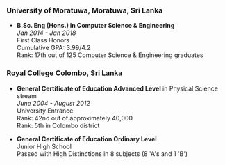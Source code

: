 ### University of Moratuwa, Moratuwa, Sri Lanka
- **B.Sc. Eng (Hons.) in Computer Science & Engineering**  
  _Jan 2014 - Jan 2018_  
  First Class Honors  
  Cumulative GPA: 3.99/4.2  
  Rank: 17th out of 125 Computer Science & Engineering graduates

### Royal College Colombo, Sri Lanka
- **General Certificate of Education Advanced Level** in Physical Science stream  
  _June 2004 - August 2012_  
  University Entrance  
  Rank: 42nd out of approximately 40,000  
  Rank: 5th in Colombo district

- **General Certificate of Education Ordinary Level**  
  Junior High School  
  Passed with High Distinctions in 8 subjects (8 'A's and 1 'B')
